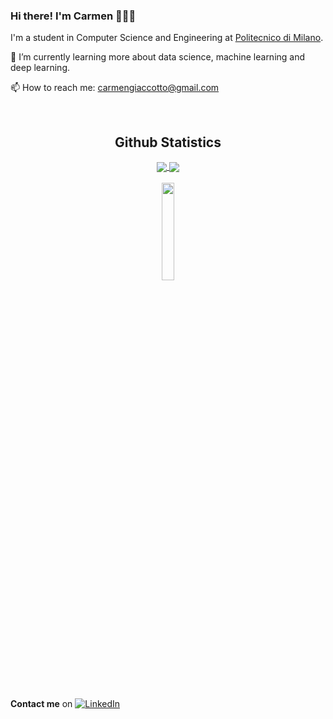 ### Hi there! I'm Carmen 👩🏼‍💻 

I'm a student in Computer Science and Engineering at [Politecnico di Milano](https://www.polimi.it). 

🌱 I’m currently learning more about data science, machine learning and deep learning. 

📫 How to reach me: carmengiaccotto@gmail.com


&nbsp;

<h2 align="center"> Github Statistics </h2>
  
 <div align="center"> 
     <a href="">
      <img align="center" src="https://github-readme-stats-sigma-five.vercel.app/api?username=carmengiaccotto&show_icons=true&include_all_commits=true&count_private=true&theme=react&line_height=40" />
    </a>
    <a href="">
      <img align="center" src="https://github-readme-stats.vercel.app/api/top-langs/?username=carmengiaccotto&theme=react&line_height=40&hide=css"/>
    </a>
</div>

</br>
<div align="center">
  <img src="https://komarev.com/ghpvc/?username=carmengiaccotto&&style=flat-square&color=040720" align="center" style="width: 20%"/>
</div>  

&nbsp;

**Contact me** on [![LinkedIn](https://img.shields.io/badge/-LinkedIn-blue?style=flat&logo=Linkedin&logoColor=white)](https://www.linkedin.com/in/carmengiaccotto/)

